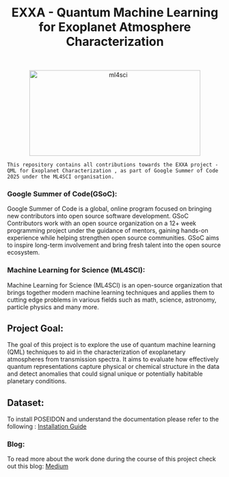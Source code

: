 <h1 align="center">
EXXA - Quantum Machine Learning for Exoplanet Atmosphere Characterization</br>
</h1>
<div align="center">
</br></div>
<p align="center"><img width="400" height="200" alt="ml4sci" src="https://github.com/user-attachments/assets/6668eff8-9aa7-483b-837c-63887c6225da" />

```
This repository contains all contributions towards the EXXA project - QML for Exoplanet Characterization , as part of Google Summer of Code 2025 under the ML4SCI organisation.
```

### Google Summer of Code(GSoC):

Google Summer of Code is a global, online program focused on bringing new contributors into open source software development. GSoC Contributors work with an open source organization on a 12+ week programming project under the guidance of mentors, gaining hands-on experience while helping strengthen open source communities. GSoC aims to inspire long-term involvement and bring fresh talent into the open source ecosystem.

### Machine Learning for Science (ML4SCI):

Machine Learning for Science (ML4SCI) is an open-source organization that brings together modern machine learning techniques and applies them to cutting edge problems in various fields such as math, science, astronomy, particle physics and many more.

## Project Goal:

The goal of this project is to explore the use of quantum machine learning (QML) techniques to aid in the characterization of exoplanetary atmospheres from transmission spectra. It aims to evaluate how effectively quantum representations capture physical or chemical structure in the data and detect anomalies that could signal unique or potentially habitable planetary conditions.

## Dataset:

To install POSEIDON and understand the documentation please refer to the following : [Installation Guide](https://poseidon-retrievals.readthedocs.io/en/latest/content/installation.html)

### Blog:

To read more about the work done during the course of this project check out this blog:
[Medium](https://medium.com/@sourishphate/quantum-machine-learning-for-exoplanet-characterization-gsoc-25-ml4sci-c6c6cb4590b9)
